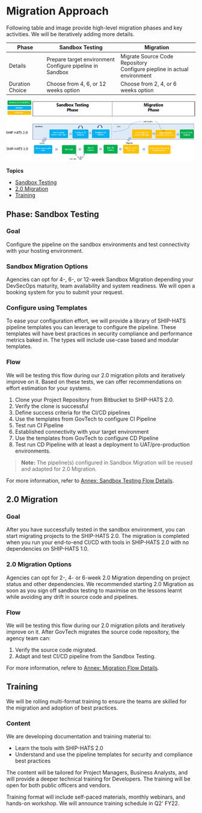# Migration Approach

Following table and image provide high-level migration phases and key activities. We will be iteratively adding more details. 

| **Phase** | **Sandbox Testing** | **Migration** |
| --- | --- | --- |
| Details | Prepare target environment<br>Configure pipeline in Sandbox| Migrate Source Code Repository<br>Configure piepline in actual environment|
| Duration Choice | Choose from 4, 6, or 12 weeks option| Choose from 2, 4, or 6 weeks option |  

![Migration Approach](migration-approach.png)

**Topics**
- [Sandbox Testing](#phase-sandbox-testing)
- [2.0 Migration](#20-migration)
- [Training](#training)

## Phase: Sandbox Testing


### Goal
Configure the pipeline on the sandbox environments and test connectivity with your hosting environment. 

### Sandbox Migration Options
Agencies can opt for 4-, 6-, or 12-week Sandbox Migration depending your DevSecOps maturity, team availability and system readiness. We will open a booking system for you to submit your request. 

### Configure using Templates
To ease your configuration effort, we will provide a library of SHIP-HATS pipeline templates you can leverage to configure the pipeline. These templates will have best practices in security compliance and performance metrics baked in. The types will include use-case based and modular templates.

### Flow
We will be testing this flow during our 2.0 migration pilots and iteratively improve on it. Based on these tests, we can offer recommendations on effort estimation for your systems.  

1.	Clone your Project Repository from Bitbucket to SHIP-HATS 2.0. 
1.	Verify the clone is successful
1.	Define success criteria for the CI/CD pipelines
1.	Use the templates from GovTech to configure CI Pipeline
1.	Test run CI Pipeline
1.	Established connectivity with your target environment 
1.	Use the templates from GovTech to configure CD Pipeline
1.	Test run CD Pipeline with at least a deployment to UAT/pre-production environments.  

>**Note:** The pipeline(s) configured in Sandbox Migration will be reused and adapted for 2.0 Migration. 

For more information, refer to [Annex: Sandbox Testing Flow Details](ship-hats-migration-annex).


## 2.0 Migration 

### Goal
After you have successfully tested in the sandbox environment, you can start migrating projects  to the SHIP-HATS 2.0. The migration is completed when you run your end-to-end CI/CD with tools in SHIP-HATS 2.0 with no dependencies on SHIP-HATS 1.0. 

### 2.0 Migration Options
Agencies can opt for 2-, 4- or 6-week 2.0 Migration depending on project status and other dependencies. We recommended starting 2.0 Migration as soon as you sign off sandbox testing to maximise on the lessons learnt while avoiding any drift in source code and pipelines.
### Flow

We will be testing this flow during our 2.0 migration pilots and iteratively improve on it.  After GovTech  migrates the source code repository, the agency team can:
1.	Verify the source code migrated.
1.	Adapt and test CI/CD pipeline from the Sandbox Testing. 

For more information, refere to [Annex: Migration Flow Details](ship-hats-migration-annex).

## Training
We will be rolling multi-format training to ensure the teams are skilled for the migration and adoption of best practices. 

### Content
We are developing documentation and training material to:  
- Learn the tools with SHIP-HATS 2.0 
- Understand and use the pipeline templates for security and compliance best practices

The content will be tailored for Project Managers, Business Analysts, and will provide a deeper technical training for Developers. The training will be open for both public officers and vendors. 

Training format will include self-paced materials, monthly webinars, and hands-on workshop. We will announce training schedule in Q2' FY22. 